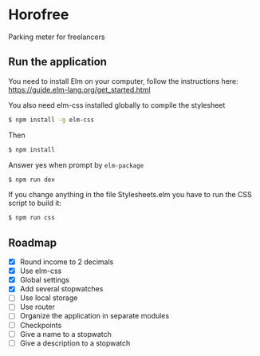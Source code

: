 # Horofree
Parking meter for freelancers

## Run the application
You need to install Elm on your computer, follow the instructions here: https://guide.elm-lang.org/get_started.html

You also need elm-css installed globally to compile the stylesheet

```bash
$ npm install -g elm-css
```

Then

```bash
$ npm install
```

Answer yes when prompt by `elm-package`

```bash
$ npm run dev
```

If you change anything in the file Stylesheets.elm you have to run the CSS script to build it:

```bash
$ npm run css
```

## Roadmap
- [x] Round income to 2 decimals
- [x] Use elm-css
- [x] Global settings
- [x] Add several stopwatches
- [ ] Use local storage
- [ ] Use router
- [ ] Organize the application in separate modules
- [ ] Checkpoints
- [ ] Give a name to a stopwatch
- [ ] Give a description to a stopwatch
